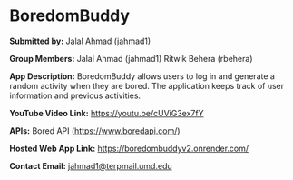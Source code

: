 # BoredomBuddy

**Submitted by:** Jalal Ahmad (jahmad1)

**Group Members:** Jalal Ahmad (jahmad1) Ritwik Behera (rbehera)

**App Description:** BoredomBuddy allows users to log in and generate a random activity when they are bored. The application keeps track of user information and previous activities.

**YouTube Video Link:** <https://youtu.be/cUViG3ex7fY>

**APIs:** Bored API (<https://www.boredapi.com/>)

**Hosted Web App Link:** <https://boredombuddyv2.onrender.com/>

**Contact Email:** <jahmad1@terpmail.umd.edu>
